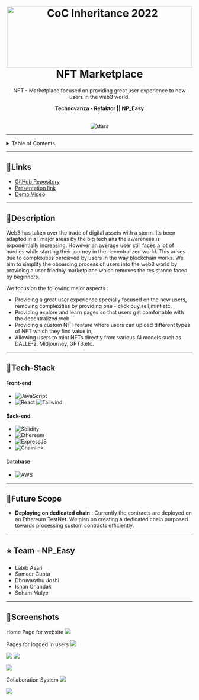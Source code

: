 <h1 align="center">


  <a href="https://github.com/CommunityOfCoders/Inheritance-2022">
    <img src="https://i.imgur.com/I2L6eDl.png" alt="CoC Inheritance 2022" width="500" height="166">
  </a>
  <br>
  NFT Marketplace
</h1>

<div align="center">
   NFT - Marketplace focused on providing great user experience to new users in the web3 world.

**Technovanza - Refaktor || NP_Easy** <br> <br>
<!--   Add any <a href="https://shields.io/">Shields</a> here -->
![stars](https://img.shields.io/github/stars/sameergupta4873/no-code-DL?style=social)
</div>
<hr>

<details>
<summary>Table of Contents</summary>

- [Description](#description)
- [Links](#links)
- [Tech Stack](#tech-stack)
- [Future Scope](#future-scope)
- [Team Members](#team-members)
- [Screenshots](#screenshots)

</details>



---


## 🔗Links

- [GitHub Repository](https://github.com/sameergupta4873/no-code-DL)
- [Presentation link](https://www.canva.com/design/DAFbjubmo5g/qk712Ov1dPzeL6Q41n6Lsw/edit?utm_content=DAFbjubmo5g&utm_campaign=designshare&utm_medium=link2&utm_source=sharebutton)
- [Demo Video](https://drive.google.com/file/d/1VPqaqfaQUCotjAsirFXrHRodexmo9zg8/view?usp=sharing)


---


## 📝Description

Web3 has taken over the trade of digital assets with a storm. Its been adapted in all major areas by the big tech ans the awareness is exponentially increasing. However an average user still faces a lot of hurdles while starting their journey in the decentralized world. This arises due to complexities percieved by users in the way blockchain works. We aim to simplify the oboarding process of users into the web3 world by providing a user friednly marketplace which removes the resistance faced by beginners.

We focus on the following major aspects : 
- Providing a great user experience specially focused on the new users, removing complexities by providing one - click buy,sell,mint etc.
- Providing explore and learn pages so that users get comfortable with the decentralized web.
- Providing a custom NFT feature where users can upload different types of NFT which they find value in,
- Allowing users to mint NFTs directly from various AI models such as DALLE-2, Midjourney, GPT3,etc.


---


## 🤖Tech-Stack


#### Front-end
- ![JavaScript](https://img.shields.io/badge/javascript-%23323330.svg?style=for-the-badge&logo=javascript&logoColor=%23F7DF1E)
- ![React](https://img.shields.io/badge/react-%2320232a.svg?style=for-the-badge&logo=react&logoColor=%2361DAFB)
![Tailwind](https://img.shields.io/badge/Tailwind_CSS-38B2AC?style=for-the-badge&logo=tailwind-css&logoColor=white) 

#### Back-end

- ![Solidity](https://img.shields.io/badge/Solidity-%23363636.svg?style=for-the-badge&logo=solidity&logoColor=white)
- ![Ethereum](https://img.shields.io/badge/Ethereum-3C3C3D?style=for-the-badge&logo=Ethereum&logoColor=white)
- ![ExpressJS](https://img.shields.io/badge/Express.js-404D59?style=for-the-badge)
- ![Chainlink](https://img.shields.io/badge/Chainlink-375BD2?style=for-the-badge&logo=Chainlink&logoColor=white)

#### Database
- ![AWS](https://img.shields.io/badge/AWS-%23FF9900.svg?style=for-the-badge&logo=amazon-aws&logoColor=white)


---

## 🔮Future Scope

- **Deploying on dedicated chain** : Currently the contracts are deployed on an Ethereum TestNet. We plan on creating a dedicated chain purposed towards processing custom contracts efficiently.



---

## :star: Team - NP_Easy

- Labib Asari
- Sameer Gupta
- Dhruvanshu Joshi
- Ishan Chandak
- Soham Mulye




---

## 📱Screenshots
Home Page for website
![](https://i.imgur.com/lbNEntJ.png)




Pages for logged in users
![](https://i.imgur.com/5J75rxd.png)




![](https://i.imgur.com/Ht5xWDc.png)
![](https://i.imgur.com/RVS7fpF.png)



![](https://i.imgur.com/AkSEnkf.png)




Collaboration System
![](https://i.imgur.com/RkAu0bJ.png)


![](https://i.imgur.com/xlxVfTJ.png)






